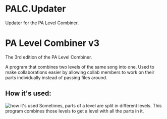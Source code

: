 # PALC.Updater
Updater for the PA Level Combiner.


# PA Level Combiner v3
The 3rd edition of the PA Level Combiner.

A program that combines two levels of the same song into one.
Used to make collaborations easier by allowing collab members to work on their parts individually instead of passing files around.

## How it's used:
![how it's used](https://i.imgur.com/KNIO3u8.png)
Sometimes, parts of a level are split in different levels. This program combines those levels to get a level with all the parts in it.
